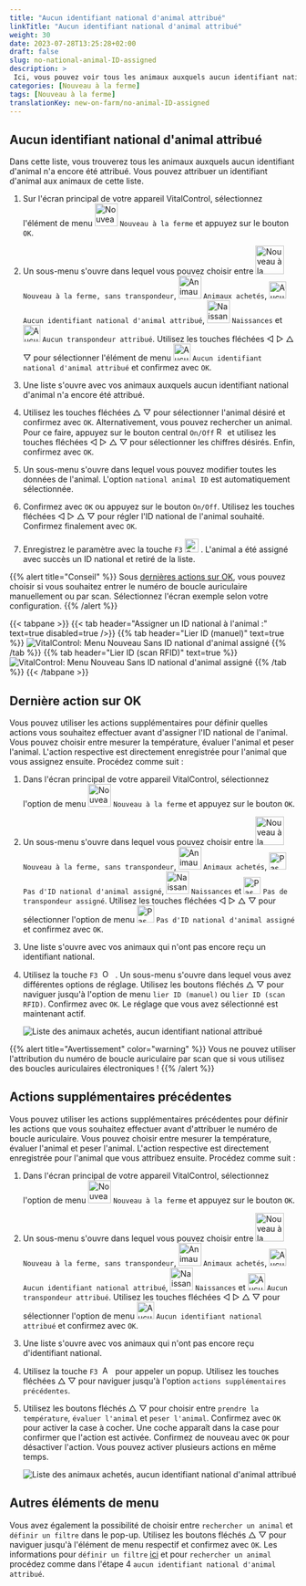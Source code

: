 ```yaml
---
title: "Aucun identifiant national d'animal attribué"
linkTitle: "Aucun identifiant national d'animal attribué"
weight: 30
date: 2023-07-28T13:25:28+02:00
draft: false
slug: no-national-animal-ID-assigned
description: >
 Ici, vous pouvez voir tous les animaux auxquels aucun identifiant national d'animal n'a encore été attribué et leur attribuer un identifiant national d'animal.
categories: [Nouveau à la ferme]
tags: [Nouveau à la ferme]
translationKey: new-on-farm/no-animal-ID-assigned
---
```

## Aucun identifiant national d'animal attribué

Dans cette liste, vous trouverez tous les animaux auxquels aucun identifiant d'animal n'a encore été attribué. Vous pouvez attribuer un identifiant d'animal aux animaux de cette liste.

1. Sur l'écran principal de votre appareil VitalControl, sélectionnez l'élément de menu <img src="/icons/main/new-on-farm.svg" width="40" align="bottom" alt="Nouveau à la ferme" /> `Nouveau à la ferme` et appuyez sur le bouton `OK`.

2. Un sous-menu s'ouvre dans lequel vous pouvez choisir entre <img src="/icons/registration/new-on-farm-no-transponder.svg" width="50" align="bottom" alt="Nouveau à la ferme, sans transpondeur" /> `Nouveau à la ferme, sans transpondeur`, <img src="/icons/main/new-on-farm.svg" width="40" align="bottom" alt="Animaux achetés" /> `Animaux achetés`, <img src="/icons/registration/no-eartag-number.svg" width="30" align="bottom" alt="Aucun identifiant national d'animal" /> `Aucun identifiant national d'animal attribué`, <img src="/icons/main/births.svg" width="40" align="bottom" alt="Naissances" /> `Naissances` et <img src="/icons/registration/no-transponder.svg" width="30" align="bottom" alt="Aucun transpondeur attribué" /> `Aucun transpondeur attribué`. Utilisez les touches fléchées ◁ ▷ △ ▽ pour sélectionner l'élément de menu <img src="/icons/registration/no-eartag-number.svg" width="30" align="bottom" alt="Aucun identifiant national d'animal" /> `Aucun identifiant national d'animal attribué` et confirmez avec `OK`.

3. Une liste s'ouvre avec vos animaux auxquels aucun identifiant national d'animal n'a encore été attribué.

4. Utilisez les touches fléchées △ ▽ pour sélectionner l'animal désiré et confirmez avec `OK`. Alternativement, vous pouvez rechercher un animal. Pour ce faire, appuyez sur le bouton central `On/Off` <img src="/icons/footer/search.svg" width="15" align="bottom" alt="Recherche" /> et utilisez les touches fléchées ◁ ▷ △ ▽ pour sélectionner les chiffres désirés. Enfin, confirmez avec `OK`.

5. Un sous-menu s'ouvre dans lequel vous pouvez modifier toutes les données de l'animal. L'option `national animal ID` est automatiquement sélectionnée.

6. Confirmez avec `OK` ou appuyez sur le bouton `On/Off`. Utilisez les touches fléchées ◁ ▷ △ ▽ pour régler l'ID national de l'animal souhaité. Confirmez finalement avec `OK`.

7. Enregistrez le paramètre avec la touche `F3` <img src="/icons/footer/save.svg" width="24" align="bottom" alt="Save" />&nbsp;. L'animal a été assigné avec succès un ID national et retiré de la liste.

{{% alert title="Conseil" %}}
Sous [dernières actions sur OK](/fr/docs/new-on-farm/no-national-animal-id-assigned/#last-action-on-ok), vous pouvez choisir si vous souhaitez entrer le numéro de boucle auriculaire manuellement ou par scan. Sélectionnez l'écran exemple selon votre configuration.
{{% /alert %}}

{{< tabpane >}}
{{< tab header="Assigner un ID national à l'animal :" text=true disabled=true />}}
{{% tab header="Lier ID (manuel)" text=true %}}
![VitalControl: Menu Nouveau Sans ID national d'animal assigné](../images/noanimalID.png "Lier ID (manuel)")
{{% /tab %}}
{{% tab header="Lier ID (scan RFID)" text=true %}}
![VitalControl: Menu Nouveau Sans ID national d'animal assigné](../images/noanimalID-scan.png "Lier ID (scan RFID)")
{{% /tab %}}
{{< /tabpane >}}        

## Dernière action sur OK

Vous pouvez utiliser les actions supplémentaires pour définir quelles actions vous souhaitez effectuer avant d'assigner l'ID national de l'animal. Vous pouvez choisir entre mesurer la température, évaluer l'animal et peser l'animal. L'action respective est directement enregistrée pour l'animal que vous assignez ensuite. Procédez comme suit :

1. Dans l'écran principal de votre appareil VitalControl, sélectionnez l'option de menu <img src="/icons/main/new-on-farm.svg" width="40" align="bottom" alt="Nouveau à la ferme" /> `Nouveau à la ferme` et appuyez sur le bouton `OK`.

2. Un sous-menu s'ouvre dans lequel vous pouvez choisir entre <img src="/icons/registration/new-on-farm-no-transponder.svg" width="50" align="bottom" alt="Nouveau à la ferme, sans transpondeur" /> `Nouveau à la ferme, sans transpondeur`, <img src="/icons/main/new-on-farm.svg" width="40" align="bottom" alt="Animaux achetés" /> `Animaux achetés`, <img src="/icons/registration/no-eartag-number.svg" width="30" align="bottom" alt="Pas d'ID national d'animal" /> `Pas d'ID national d'animal assigné`, <img src="/icons/main/births.svg" width="40" align="bottom" alt="Naissances" /> `Naissances` et <img src="/icons/registration/no-transponder.svg" width="30" align="bottom" alt="Pas de transpondeur assigné" /> `Pas de transpondeur assigné`. Utilisez les touches fléchées ◁ ▷ △ ▽ pour sélectionner l'option de menu <img src="/icons/registration/no-eartag-number.svg" width="30" align="bottom" alt="Pas d'ID national d'animal" /> `Pas d'ID national d'animal assigné` et confirmez avec `OK`.

3. Une liste s'ouvre avec vos animaux qui n'ont pas encore reçu un identifiant national.

4. Utilisez la touche `F3` &nbsp;<img src="/icons/footer/open-popup.svg" width="15" align="bottom" alt="Ouvrir le popup" />&nbsp; . Un sous-menu s'ouvre dans lequel vous avez différentes options de réglage. Utilisez les boutons fléchés △ ▽ pour naviguer jusqu'à l'option de menu `lier ID (manuel)` ou `lier ID (scan RFID)`. Confirmez avec `OK`. Le réglage que vous avez sélectionné est maintenant actif.

    ![Liste des animaux achetés, aucun identifiant national attribué](../images/link.png "Aucun identifiant national attribué, Lien")

{{% alert title="Avertissement" color="warning" %}}
Vous ne pouvez utiliser l'attribution du numéro de boucle auriculaire par scan que si vous utilisez des boucles auriculaires électroniques !
{{% /alert %}}

## Actions supplémentaires précédentes

Vous pouvez utiliser les actions supplémentaires précédentes pour définir les actions que vous souhaitez effectuer avant d'attribuer le numéro de boucle auriculaire. Vous pouvez choisir entre mesurer la température, évaluer l'animal et peser l'animal. L'action respective est directement enregistrée pour l'animal que vous attribuez ensuite. Procédez comme suit :

1. Dans l'écran principal de votre appareil VitalControl, sélectionnez l'option de menu <img src="/icons/main/new-on-farm.svg" width="40" align="bottom" alt="Nouveau à la ferme" /> `Nouveau à la ferme` et appuyez sur le bouton `OK`.

2. Un sous-menu s'ouvre dans lequel vous pouvez choisir entre <img src="/icons/registration/new-on-farm-no-transponder.svg" width="50" align="bottom" alt="Nouveau à la ferme, sans transpondeur" /> `Nouveau à la ferme, sans transpondeur`, <img src="/icons/main/new-on-farm.svg" width="40" align="bottom" alt="Animaux achetés" /> `Animaux achetés`, <img src="/icons/registration/no-eartag-number.svg" width="30" align="bottom" alt="Aucun identifiant national" /> `Aucun identifiant national attribué`, <img src="/icons/main/births.svg" width="40" align="bottom" alt="Naissances" /> `Naissances` et <img src="/icons/registration/no-transponder.svg" width="30" align="bottom" alt="Aucun transpondeur attribué" /> `Aucun transpondeur attribué`. Utilisez les touches fléchées ◁ ▷ △ ▽ pour sélectionner l'option de menu <img src="/icons/registration/no-eartag-number.svg" width="30" align="bottom" alt="Aucun identifiant national" /> `Aucun identifiant national attribué` et confirmez avec `OK`.

3. Une liste s'ouvre avec vos animaux qui n'ont pas encore reçu d'identifiant national.

4. Utilisez la touche `F3` &nbsp;<img src="/icons/footer/open-popup.svg" width="15" align="bottom" alt="Appeler le popup" />&nbsp; pour appeler un popup. Utilisez les touches fléchées △ ▽ pour naviguer jusqu'à l'option `actions supplémentaires précédentes`.

5. Utilisez les boutons fléchés △ ▽ pour choisir entre `prendre la température`, `évaluer l'animal` et `peser l'animal`. Confirmez avec `OK` pour activer la case à cocher. Une coche apparaît dans la case pour confirmer que l'action est activée. Confirmez de nouveau avec `OK` pour désactiver l'action. Vous pouvez activer plusieurs actions en même temps.

    ![Liste des animaux achetés, aucun identifiant national d'animal attribué](../images/aidditional-actions.png "Aucun identifiant national d'animal attribué, Lien")

 ## Autres éléments de menu

Vous avez également la possibilité de choisir entre `rechercher un animal` et `définir un filtre` dans le pop-up. Utilisez les boutons fléchés △ ▽ pour naviguer jusqu'à l'élément de menu respectif et confirmez avec `OK`. Les informations pour `définir un filtre` [ici](/fr/docs/filter/) et pour `rechercher un animal` procédez comme dans l'étape 4 `aucun identifiant national d'animal attribué`.
